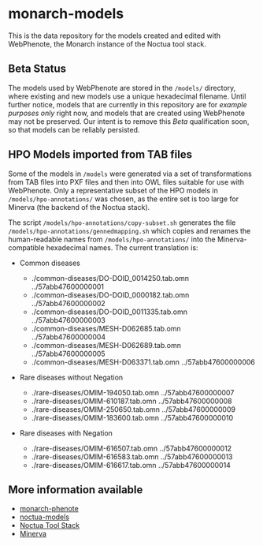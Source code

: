 # monarch-models

This is the data repository for the models created and edited with WebPhenote, the Monarch instance of the Noctua tool stack.


## Beta Status

The models used by WebPhenote are stored in the `/models/` directory, where existing and new models use a unique hexadecimal filename. Until further notice, models that are currently in this repository are for *example purposes only* right now, and models that are created using WebPhenote may not be preserved. Our intent is to remove this *Beta* qualification soon, so that models can be reliably persisted.

## HPO Models imported from TAB files

Some of the models in `/models` were generated via a set of transformations from TAB files into PXF files and then into OWL files suitable for use with WebPhenote. Only a representative subset of the HPO models in `/models/hpo-annotations/` was chosen, as the entire set is too large for Minerva (the backend of the Noctua stack).

The script `/models/hpo-annotations/copy-subset.sh` generates the file `/models/hpo-annotations/gennedmapping.sh` which copies and renames the human-readable names from `/models/hpo-annotations/` into the Minerva-compatible hexadecimal names. The current translation is:

- Common diseases
	- ./common-diseases/DO-DOID_0014250.tab.omn ../57abb47600000001
	- ./common-diseases/DO-DOID_0000182.tab.omn ../57abb47600000002
	- ./common-diseases/DO-DOID_0011335.tab.omn ../57abb47600000003
	- ./common-diseases/MESH-D062685.tab.omn ../57abb47600000004
	- ./common-diseases/MESH-D062689.tab.omn ../57abb47600000005
	- ./common-diseases/MESH-D063371.tab.omn ../57abb47600000006

- Rare diseases without Negation
	- ./rare-diseases/OMIM-194050.tab.omn ../57abb47600000007
	- ./rare-diseases/OMIM-610187.tab.omn ../57abb47600000008
	- ./rare-diseases/OMIM-250650.tab.omn ../57abb47600000009
	- ./rare-diseases/OMIM-183600.tab.omn ../57abb47600000010

- Rare diseases with Negation
	- ./rare-diseases/OMIM-616507.tab.omn ../57abb47600000012
	- ./rare-diseases/OMIM-616583.tab.omn ../57abb47600000013
	- ./rare-diseases/OMIM-616617.tab.omn ../57abb47600000014


## More information available

- [monarch-phenote](https://github.com/monarch-initiative/monarch-phenote)
- [noctua-models](https://github.com/geneontology/noctua-models)
- [Noctua Tool Stack](https://github.com/geneontology/noctua)
- [Minerva](https://github.com/geneontology/minerva)
